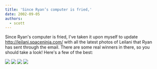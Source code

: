 ```yaml
---
title: 'Since Ryan’s computer is fried,'
date: 2002-09-05
authors:
  - scott
---
```


Since Ryan's computer is fried, I've taken it upon myself to update http://leilani.spaceninja.com/ with all the latest photos of Leilani that Ryan has sent through the email. There are some real winners in there, so you should take a look! Here's a few of the best:

[![](/images/th_leilani_and_molli.jpg)](http://leilani.spaceninja.com/2002_06-08/leilani_and_molli.jpg) [![](/images/th_touch_the_nose.jpg)](http://leilani.spaceninja.com/2002_06-08/touch_the_nose.jpg) [![](/images/th_happy.jpg)](http://leilani.spaceninja.com/2002_06-08/happy.jpg) [![](/images/th_sunglasses.jpg)](http://leilani.spaceninja.com/2002_06-08/sunglasses.jpg)
